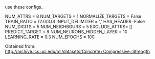 use these configs..

NUM_ATTRS = 8
NUM_TARGETS = 1
NORMALIZE_TARGETS = False
TRAIN_RATIO = (2.0/3.0)
INPUT_DELIMITER = ','
HAS_HEADER=False
NUM_DIGITS = 5
NUM_NEIGHBOURS = 5
EXCLUDE_ATTRS= []
PREDICT_TARGET = 8
NUM_NEURONS_HIDDEN_LAYER = 10
LEARNING_RATE = 0.3
NUM_EPOCHS = 100

Obtained from: http://archive.ics.uci.edu/ml/datasets/Concrete+Compressive+Strength
